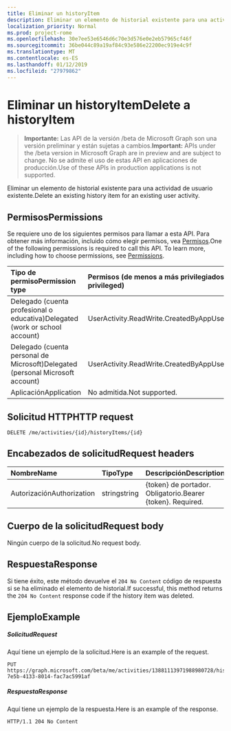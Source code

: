 ```yaml
---
title: Eliminar un historyItem
description: Eliminar un elemento de historial existente para una actividad de usuario existente.
localization_priority: Normal
ms.prod: project-rome
ms.openlocfilehash: 30e7ee53e6546d6c70e3d576e0e2eb57965cf46f
ms.sourcegitcommit: 36be044c89a19af84c93e586e22200ec919e4c9f
ms.translationtype: MT
ms.contentlocale: es-ES
ms.lasthandoff: 01/12/2019
ms.locfileid: "27979862"
---
```

# <a name="delete-a-historyitem"></a><span data-ttu-id="29079-103">Eliminar un historyItem</span><span class="sxs-lookup"><span data-stu-id="29079-103">Delete a historyItem</span></span>

> <span data-ttu-id="29079-104">**Importante:** Las API de la versión /beta de Microsoft Graph son una versión preliminar y están sujetas a cambios.</span><span class="sxs-lookup"><span data-stu-id="29079-104">**Important:** APIs under the /beta version in Microsoft Graph are in preview and are subject to change.</span></span> <span data-ttu-id="29079-105">No se admite el uso de estas API en aplicaciones de producción.</span><span class="sxs-lookup"><span data-stu-id="29079-105">Use of these APIs in production applications is not supported.</span></span>

<span data-ttu-id="29079-106">Eliminar un elemento de historial existente para una actividad de usuario existente.</span><span class="sxs-lookup"><span data-stu-id="29079-106">Delete an existing history item for an existing user activity.</span></span>

## <a name="permissions"></a><span data-ttu-id="29079-107">Permisos</span><span class="sxs-lookup"><span data-stu-id="29079-107">Permissions</span></span>

<span data-ttu-id="29079-p102">Se requiere uno de los siguientes permisos para llamar a esta API. Para obtener más información, incluido cómo elegir permisos, vea [Permisos](/graph/permissions-reference).</span><span class="sxs-lookup"><span data-stu-id="29079-p102">One of the following permissions is required to call this API. To learn more, including how to choose permissions, see [Permissions](/graph/permissions-reference).</span></span>


|<span data-ttu-id="29079-110">Tipo de permiso</span><span class="sxs-lookup"><span data-stu-id="29079-110">Permission type</span></span>      | <span data-ttu-id="29079-111">Permisos (de menos a más privilegiados)</span><span class="sxs-lookup"><span data-stu-id="29079-111">Permissions (from least to most privileged)</span></span>              |
|:--------------------|:---------------------------------------------------------|
|<span data-ttu-id="29079-112">Delegado (cuenta profesional o educativa)</span><span class="sxs-lookup"><span data-stu-id="29079-112">Delegated (work or school account)</span></span> | <span data-ttu-id="29079-113">UserActivity.ReadWrite.CreatedByApp</span><span class="sxs-lookup"><span data-stu-id="29079-113">UserActivity.ReadWrite.CreatedByApp</span></span>    |
|<span data-ttu-id="29079-114">Delegado (cuenta personal de Microsoft)</span><span class="sxs-lookup"><span data-stu-id="29079-114">Delegated (personal Microsoft account)</span></span> | <span data-ttu-id="29079-115">UserActivity.ReadWrite.CreatedByApp</span><span class="sxs-lookup"><span data-stu-id="29079-115">UserActivity.ReadWrite.CreatedByApp</span></span>    |
|<span data-ttu-id="29079-116">Aplicación</span><span class="sxs-lookup"><span data-stu-id="29079-116">Application</span></span> | <span data-ttu-id="29079-117">No admitida.</span><span class="sxs-lookup"><span data-stu-id="29079-117">Not supported.</span></span> |

## <a name="http-request"></a><span data-ttu-id="29079-118">Solicitud HTTP</span><span class="sxs-lookup"><span data-stu-id="29079-118">HTTP request</span></span>

<!-- { "blockType": "ignored" } -->

```http
DELETE /me/activities/{id}/historyItems/{id}
```

## <a name="request-headers"></a><span data-ttu-id="29079-119">Encabezados de solicitud</span><span class="sxs-lookup"><span data-stu-id="29079-119">Request headers</span></span>

|<span data-ttu-id="29079-120">Nombre</span><span class="sxs-lookup"><span data-stu-id="29079-120">Name</span></span> | <span data-ttu-id="29079-121">Tipo</span><span class="sxs-lookup"><span data-stu-id="29079-121">Type</span></span> | <span data-ttu-id="29079-122">Descripción</span><span class="sxs-lookup"><span data-stu-id="29079-122">Description</span></span>|
|:----|:-----|:-----------|
|<span data-ttu-id="29079-123">Autorización</span><span class="sxs-lookup"><span data-stu-id="29079-123">Authorization</span></span> | <span data-ttu-id="29079-124">string</span><span class="sxs-lookup"><span data-stu-id="29079-124">string</span></span> | <span data-ttu-id="29079-p103">{token} de portador. Obligatorio.</span><span class="sxs-lookup"><span data-stu-id="29079-p103">Bearer {token}. Required.</span></span>|

## <a name="request-body"></a><span data-ttu-id="29079-127">Cuerpo de la solicitud</span><span class="sxs-lookup"><span data-stu-id="29079-127">Request body</span></span>

<span data-ttu-id="29079-128">Ningún cuerpo de la solicitud.</span><span class="sxs-lookup"><span data-stu-id="29079-128">No request body.</span></span>

## <a name="response"></a><span data-ttu-id="29079-129">Respuesta</span><span class="sxs-lookup"><span data-stu-id="29079-129">Response</span></span>

<span data-ttu-id="29079-130">Si tiene éxito, este método devuelve el `204 No Content` código de respuesta si se ha eliminado el elemento de historial.</span><span class="sxs-lookup"><span data-stu-id="29079-130">If successful, this method returns the `204 No Content` response code if the history item was deleted.</span></span>

## <a name="example"></a><span data-ttu-id="29079-131">Ejemplo</span><span class="sxs-lookup"><span data-stu-id="29079-131">Example</span></span>

##### <a name="request"></a><span data-ttu-id="29079-132">Solicitud</span><span class="sxs-lookup"><span data-stu-id="29079-132">Request</span></span>

<span data-ttu-id="29079-133">Aquí tiene un ejemplo de la solicitud.</span><span class="sxs-lookup"><span data-stu-id="29079-133">Here is an example of the request.</span></span>

<!-- {
  "blockType": "request",
  "name": "delete_historyItem"
}-->

```http
PUT https://graph.microsoft.com/beta/me/activities/13881113971988980728/historyItems/390e06e2-7e5b-4133-8014-fac7ac5991af
```

##### <a name="response"></a><span data-ttu-id="29079-134">Respuesta</span><span class="sxs-lookup"><span data-stu-id="29079-134">Response</span></span>

<span data-ttu-id="29079-135">Aquí tiene un ejemplo de la respuesta.</span><span class="sxs-lookup"><span data-stu-id="29079-135">Here is an example of the response.</span></span>

<!-- {
  "blockType": "response",
  "truncated": true,
} -->

```http
HTTP/1.1 204 No Content
```

<!-- uuid: 8fcb5dbc-d5aa-4681-8e31-b001d5168d79
2017-06-07 14:57:30 UTC -->
<!-- {
  "type": "#page.annotation",
  "description": "Delete historyitem",
  "keywords": "",
  "section": "documentation",
  "tocPath": ""
}-->
